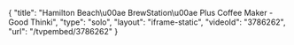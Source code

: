 {
    "title": "Hamilton Beach\u00ae BrewStation\u00ae Plus Coffee Maker - Good Thinki",
    "type": "solo",
    "layout": "iframe-static",
    "videoId": "3786262",
    "url": "\/tvpembed\/3786262"
}